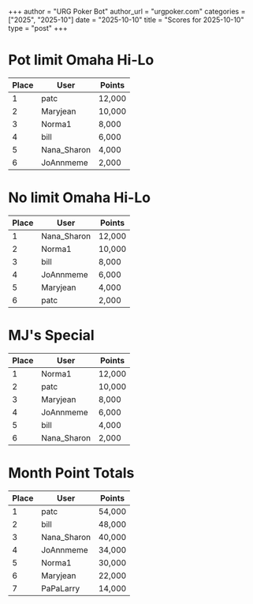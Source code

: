 +++
author = "URG Poker Bot"
author_url = "urgpoker.com"
categories = ["2025", "2025-10"]
date = "2025-10-10"
title = "Scores for 2025-10-10"
type = "post"
+++
# Pot limit Omaha Hi-Lo

| Place | User | Points |
|-------|------|--------|
| 1 | patc | 12,000 |
| 2 | Maryjean | 10,000 |
| 3 | Norma1 | 8,000 |
| 4 | bill | 6,000 |
| 5 | Nana_Sharon | 4,000 |
| 6 | JoAnnmeme | 2,000 |

# No limit Omaha Hi-Lo

| Place | User | Points |
|-------|------|--------|
| 1 | Nana_Sharon | 12,000 |
| 2 | Norma1 | 10,000 |
| 3 | bill | 8,000 |
| 4 | JoAnnmeme | 6,000 |
| 5 | Maryjean | 4,000 |
| 6 | patc | 2,000 |

# MJ's Special

| Place | User | Points |
|-------|------|--------|
| 1 | Norma1 | 12,000 |
| 2 | patc | 10,000 |
| 3 | Maryjean | 8,000 |
| 4 | JoAnnmeme | 6,000 |
| 5 | bill | 4,000 |
| 6 | Nana_Sharon | 2,000 |

# Month Point Totals

| Place | User | Points |
|-------|------|--------|
| 1 | patc | 54,000 |
| 2 | bill | 48,000 |
| 3 | Nana_Sharon | 40,000 |
| 4 | JoAnnmeme | 34,000 |
| 5 | Norma1 | 30,000 |
| 6 | Maryjean | 22,000 |
| 7 | PaPaLarry | 14,000 |

